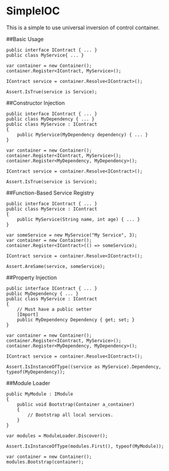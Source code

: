 # SimpleIOC
This is a simple to use universal inversion of control container. 

##Basic Usage

    public interface IContract { ... }
    public class MyService{ ... }

    var container = new Container();
    container.Register<IContract, MyService>();
    
    IContract service = container.Resolve<IContract>();

    Assert.IsTrue(service is Service);

##Constructor Injection

    public interface IContract { ... }
    public class MyDependency { ... }
    public class MyService : IContract 
    {
        public MyService(MyDependency dependency) { ... } 
    }

    var container = new Container();
    container.Register<IContract, MyService>();
    container.Register<MyDependency, MyDependency>();

    IContract service = container.Resolve<IContract>();

    Assert.IsTrue(service is Service);

##Function-Based Service Registry

    public interface IContract { ... }
    public class MyService : IContract 
    {
        public MyService(String name, int age) { ... } 
    }
    
    var someService = new MyService("My Service", 3);
    var container = new Container();
    container.Register<IContract>(() => someService);

    IContract service = container.Resolve<IContract>();
    
    Assert.AreSame(service, someService);

##Property Injection

    public interface IContract { ... } 
    public MyDependency { ... }
    public class MyService : IContract
    {
        // Must have a public setter
        [Import]
        public MyDependency Dependency { get; set; }
    }
    
    var container = new Container();
    container.Register<IContract, MyService>();
    container.Register<MyDependency, MyDependency>();
    
    IContract service = container.Resolve<IContract>();    
    
    Assert.IsInstanceOfType((service as MyService).Dependency, typeof(MyDependency));
    
##Module Loader

    public MyModule : IModule 
    {
    	public void Bootstrap(Container a_container)
        {
            // Bootstrap all local services.
        }
    }
    
    var modules = ModuleLoader.Discover();
    
    Assert.IsInstanceOfType(modules.First(), typeof(MyModule));
    
    var container = new Container();
    modules.Bootstrap(container);
